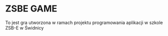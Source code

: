 # ZSBE GAME
To jest gra utworzona w ramach projektu programowania aplikacji w szkole ZSB-E w Świdnicy
